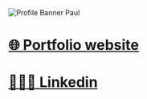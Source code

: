 <picture>
  <img alt="Profile Banner Paul" src="https://user-images.githubusercontent.com/62121921/227741508-1f80bab0-54ed-482a-944f-103e1df54561.png">
</picture>
<h1><a href="https://pauls23.000webhostapp.com" target="_blank">🌐 Portfolio website</a></h1>
<h1><a href="https://www.linkedin.com/in/paul-stanescu/" target="_blank">👨🏼‍💻 Linkedin</a></h1>
